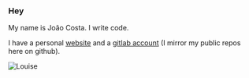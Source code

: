 ### Hey

My name is João Costa. I write code.

I have a personal [website](https://joaocosta.dev) and a [gitlab account](https://gitlab.com/JoaoCostaIFG)
(I mirror my public repos here on github).

![Louise](https://joaocosta.dev/static/louise.pn)

